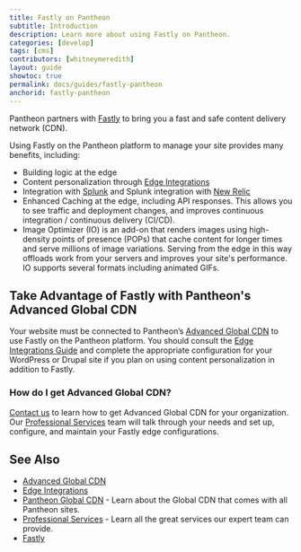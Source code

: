 ```yaml
---
title: Fastly on Pantheon
subtitle: Introduction
description: Learn more about using Fastly on Pantheon.
categories: [develop]
tags: [cms]
contributors: [whitneymeredith]
layout: guide
showtoc: true
permalink: docs/guides/fastly-pantheon
anchorid: fastly-pantheon
---
```


Pantheon partners with [Fastly](https://www.fastly.com/) to bring you a fast and safe content delivery network (CDN).

Using Fastly on the Pantheon platform to manage your site provides many benefits, including:

- Building logic at the edge
- Content personalization through [Edge Integrations](/guides/edge-integrations/) 
- Integration with [Splunk](https://www.splunk.com/) and Splunk integration with [New Relic](/new-relic)
- Enhanced Caching at the edge, including API responses. This allows you to see traffic and deployment changes, and improves continuous integration / continuous delivery (CI/CD).
- Image Optimizer (IO) is an add-on that renders images using high-density points of presence (POPs) that cache content for longer times and serve millions of image variations. Serving from the edge in this way offloads work from your servers and improves your site's performance. IO supports several formats including animated GIFs.

## Take Advantage of Fastly with Pantheon's Advanced Global CDN 

Your website must be connected to Pantheon’s [Advanced Global CDN](/guides/professional-services/advanced-global-cdn) to use Fastly on the Pantheon platform. You should consult the [Edge Integrations Guide](/guides/edge-integrations/) and complete the appropriate configuration for your WordPress or Drupal site if you plan on using content personalization in addition to Fastly.

### How do I get Advanced Global CDN?

[Contact us](https://pantheon.io/contact-us?docs=) to learn how to get Advanced Global CDN for your organization. Our [Professional Services](/guides/professional-services) team will talk through your needs and set up, configure, and maintain your Fastly edge configurations.

## See Also

- [Advanced Global CDN](/guides/professional-services/advanced-global-cdn)
- [Edge Integrations](/guides/edge-integrations/)
- [Pantheon Global CDN](/global-cdn) - Learn about the Global CDN that comes with all Pantheon sites.
- [Professional Services](/guides/professional-services) - Learn all the great services our expert team can provide.
- [Fastly](https://explore.fastly.com)




